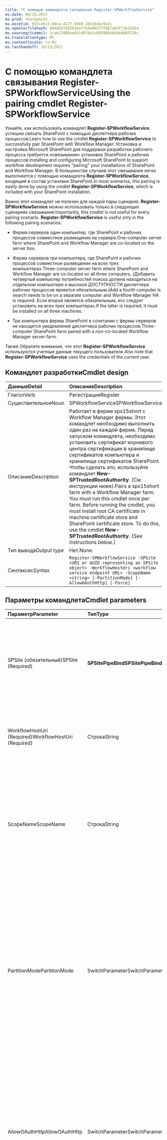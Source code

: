 ```yaml
---
title: "С помощью командлета связывания Register-SPWorkflowService"
ms.date: 09/25/2017
ms.prod: sharepoint
ms.assetid: 91fca6c2-60ca-4177-8560-2b310dac0e2c
ms.openlocfilehash: b04bb57d3583ea7fb4e8927ff867ab5ff3e2b264
ms.sourcegitcommit: 1cae27d85ee691d976e2c085986466de088f526c
ms.translationtype: MT
ms.contentlocale: ru-RU
ms.lasthandoff: 10/13/2017
---
```

# <a name="using-the-pairing-cmdlet-register-spworkflowservice"></a><span data-ttu-id="07e65-102">С помощью командлета связывания Register-SPWorkflowService</span><span class="sxs-lookup"><span data-stu-id="07e65-102">Using the pairing cmdlet Register-SPWorkflowService</span></span>
<span data-ttu-id="07e65-103">Узнайте, как использовать командлет **Register-SPWorkflowService** успешно связать SharePoint с помощью диспетчера рабочих процессов.</span><span class="sxs-lookup"><span data-stu-id="07e65-103">Learn how to use the cmdlet **Register-SPWorkflowService** to successfully pair SharePoint with Workflow Manager.</span></span>
<span data-ttu-id="07e65-104">Установка и настройка Microsoft SharePoint для поддержки разработки рабочего процесса требуется «связывания» установок SharePoint и рабочих процессов.</span><span class="sxs-lookup"><span data-stu-id="07e65-104">Installing and configuring Microsoft SharePoint to support workflow development requires "pairing" your installations of SharePoint and Workflow Manager.</span></span> <span data-ttu-id="07e65-105">В большинстве случаев этот связывания легко выполняется с помощью командлета **Register-SPWorkflowService**, входящий в состав установки SharePoint.</span><span class="sxs-lookup"><span data-stu-id="07e65-105">In most scenarios, this pairing is easily done by using the cmdlet **Register-SPWorkflowService**, which is included with your SharePoint installation.</span></span>
  
    
    

<span data-ttu-id="07e65-p102">Важно этот командлет не полезен для каждой пары сценария. **Register-SPWorkflowService** можно использовать только в следующих сценариях связывания:</span><span class="sxs-lookup"><span data-stu-id="07e65-p102">Importantly, this cmdlet is not useful for every pairing scenario. **Register-SPWorkflowService** is useful only in the following pairing scenarios:</span></span>
- <span data-ttu-id="07e65-108">Ферма серверов один компьютер, где SharePoint и рабочих процессов совместное размещение на сервере.</span><span class="sxs-lookup"><span data-stu-id="07e65-108">One-computer server farm where SharePoint and Workflow Manager are co-located on the server box.</span></span>
    
  
- <span data-ttu-id="07e65-109">Ферма серверов три компьютера, где SharePoint и рабочих процессов совместное размещение на всех трех компьютерах.</span><span class="sxs-lookup"><span data-stu-id="07e65-109">Three-computer server farm where SharePoint and Workflow Manager are co-located on all three computers.</span></span> <span data-ttu-id="07e65-110">(Добавить четвертый компьютер потребностей поиска должна находиться на отдельном компьютере и высокой ДОСТУПНОСТИ диспетчера рабочих процессов является обязательным.</span><span class="sxs-lookup"><span data-stu-id="07e65-110">(Add a fourth computer is search needs to be on a separate computer and Workflow Manager HA is required.</span></span> <span data-ttu-id="07e65-111">Если второй является обязательным, его следует установить на всех трех компьютерах.</span><span class="sxs-lookup"><span data-stu-id="07e65-111">If the latter is required, it must be installed on all three machines.</span></span>
    
  
- <span data-ttu-id="07e65-112">Три компьютера фермы SharePoint в сочетании с фермы серверов не находится уведомлений диспетчера рабочих процессов.</span><span class="sxs-lookup"><span data-stu-id="07e65-112">Three-computer SharePoint farm paired with a non-co-located Workflow Manager server farm.</span></span>
    
  
<span data-ttu-id="07e65-113">Также Обратите внимание, что этот **Register-SPWorkflowService** используются учетные данные текущего пользователя.</span><span class="sxs-lookup"><span data-stu-id="07e65-113">Also note that **Register-SPWorkflowService** uses the credentials of the current user.</span></span>
## <a name="cmdlet-design"></a><span data-ttu-id="07e65-114">Командлет разработки</span><span class="sxs-lookup"><span data-stu-id="07e65-114">Cmdlet design</span></span>





|<span data-ttu-id="07e65-115">**Данные**</span><span class="sxs-lookup"><span data-stu-id="07e65-115">**Detail**</span></span>|<span data-ttu-id="07e65-116">**Описание**</span><span class="sxs-lookup"><span data-stu-id="07e65-116">**Description**</span></span>|
|:-----|:-----|
|<span data-ttu-id="07e65-117">Глагол</span><span class="sxs-lookup"><span data-stu-id="07e65-117">Verb</span></span>  <br/> |<span data-ttu-id="07e65-118">Регистрация</span><span class="sxs-lookup"><span data-stu-id="07e65-118">Register</span></span>  <br/> |
|<span data-ttu-id="07e65-119">Существительное</span><span class="sxs-lookup"><span data-stu-id="07e65-119">Noun</span></span>  <br/> |<span data-ttu-id="07e65-120">SPWorkflowService</span><span class="sxs-lookup"><span data-stu-id="07e65-120">SPWorkflowService</span></span>  <br/> |
|<span data-ttu-id="07e65-121">Описание</span><span class="sxs-lookup"><span data-stu-id="07e65-121">Description</span></span>  <br/> |<span data-ttu-id="07e65-p104">Работает в ферме sps15short с Workflow Manager фермы. Этот командлет необходимо выполнить один раз на каждой ферме. Перед запуском командлета, необходимо установить сертификат корневого центра сертификации в хранилище сертификатов компьютера и хранилища сертификатов SharePoint. Чтобы сделать это, используйте командлет **New-SPTrustedRootAuthority**. (См. инструкции ниже).</span><span class="sxs-lookup"><span data-stu-id="07e65-p104">Pairs a sps15short farm with a Workflow Manager farm. You must run this cmdlet once per farm. Before running the cmdlet, you must install root CA certificate in machine certificate store and SharePoint certificate store. To do this, use the cmdlet **New-SPTrustedRootAuthority**. (See instructions below.)  </span></span><br/> |
|<span data-ttu-id="07e65-127">Тип вывода</span><span class="sxs-lookup"><span data-stu-id="07e65-127">Output type</span></span>  <br/> |<span data-ttu-id="07e65-128">Нет.</span><span class="sxs-lookup"><span data-stu-id="07e65-128">None.</span></span>  <br/> |
|<span data-ttu-id="07e65-129">Синтаксис</span><span class="sxs-lookup"><span data-stu-id="07e65-129">Syntax</span></span>  <br/> | `Register-SPWorkflowService -SPSite <URI or GUID representing an SPSite object> -WorkflowHostUri <workflow service endpoint URL> -ScopeName <string> [-PartitionMode] [-AllowOAuthHttp] [-Force]` <br/> |
   

## <a name="cmdlet-parameters"></a><span data-ttu-id="07e65-130">Параметры командлета</span><span class="sxs-lookup"><span data-stu-id="07e65-130">Cmdlet parameters</span></span>



|<span data-ttu-id="07e65-131">**Параметр**</span><span class="sxs-lookup"><span data-stu-id="07e65-131">**Parameter**</span></span>|<span data-ttu-id="07e65-132">**Тип**</span><span class="sxs-lookup"><span data-stu-id="07e65-132">**Type**</span></span>|<span data-ttu-id="07e65-133">**Описание**</span><span class="sxs-lookup"><span data-stu-id="07e65-133">**Description**</span></span>|
|:-----|:-----|:-----|
|<span data-ttu-id="07e65-134">SPSite          (обязательный)</span><span class="sxs-lookup"><span data-stu-id="07e65-134">SPSite          (Required)</span></span>  <br/> |<span data-ttu-id="07e65-135">**SPSitePipeBind**</span><span class="sxs-lookup"><span data-stu-id="07e65-135">**SPSitePipeBind**</span></span> <br/> |<span data-ttu-id="07e65-p105">URL-адрес семейства веб-сайтов в ферме SharePoint Server, который выступает в качестве конечной точке связывания длительный. Сведения для связывания выводится из этот URL-адрес.</span><span class="sxs-lookup"><span data-stu-id="07e65-p105">The URL of a long-lasting site collection on the SharePoint Server farm that serves as the pairing endpoint. Information for pairing is deduced from this URL.</span></span>  <br/> |
|<span data-ttu-id="07e65-138">WorkflowHostUri          (Required)</span><span class="sxs-lookup"><span data-stu-id="07e65-138">WorkflowHostUri          (Required)</span></span>  <br/> |<span data-ttu-id="07e65-139">Строка</span><span class="sxs-lookup"><span data-stu-id="07e65-139">String</span></span>  <br/> |<span data-ttu-id="07e65-p106">URL-адрес конечной точки Workflow Manager для связывания. Предоставляет узла рабочего процесса URI и номер порта.</span><span class="sxs-lookup"><span data-stu-id="07e65-p106">The URL of the Workflow Manager endpoint for the pairing. Provides the workflow host URI along with port number.</span></span>  <br/> |
|<span data-ttu-id="07e65-142">ScopeName</span><span class="sxs-lookup"><span data-stu-id="07e65-142">ScopeName</span></span>  <br/> |<span data-ttu-id="07e65-143">Строка</span><span class="sxs-lookup"><span data-stu-id="07e65-143">String</span></span>  <br/> |<span data-ttu-id="07e65-p107">Имя для использования службы рабочих процессов для идентификации парного SharePoint Server фермы. Значение по умолчанию  «SharePoint». Необходимо указать этот параметр, если связь нескольких фермах SharePoint в ферму Workflow Manager.</span><span class="sxs-lookup"><span data-stu-id="07e65-p107">The name to be used by the workflow service to identify the paired SharePoint Server farm. The default value is "SharePoint". You only need to specify this parameter if trying to pair multiple SharePoint farms to a Workflow Manager farm.</span></span>  <br/> |
|<span data-ttu-id="07e65-147">PartitionMode</span><span class="sxs-lookup"><span data-stu-id="07e65-147">PartitionMode</span></span>  <br/> |<span data-ttu-id="07e65-148">SwitchParameter</span><span class="sxs-lookup"><span data-stu-id="07e65-148">SwitchParameter</span></span>  <br/> |<span data-ttu-id="07e65-p108">Этот параметр используется только для фермы SharePoint несколькими клиентами. В режиме секционирования указан для службы SharePoint. Обратите внимание на то, что одним экземпляром нескольких клиентов можно создать в ферме SharePoint после выполнения этого командлета; Таким образом командлет не может вывести значение этого параметра неявно из существующих состояний в ферме SharePoint.</span><span class="sxs-lookup"><span data-stu-id="07e65-p108">Use this parameter only for multi-tenant SharePoint farm. The partition mode is specified per SharePoint service. Note that you can create multi-tenancy in a SharePoint farm after this cmdlet runs; therefore, the cmdlet cannot deduce this parameter value implicitly from the existing state of the SharePoint farm.</span></span>  <br/> |
|<span data-ttu-id="07e65-152">AllowOAuthHttp</span><span class="sxs-lookup"><span data-stu-id="07e65-152">AllowOAuthHttp</span></span>  <br/> |<span data-ttu-id="07e65-153">SwitchParameter</span><span class="sxs-lookup"><span data-stu-id="07e65-153">SwitchParameter</span></span>  <br/> |<span data-ttu-id="07e65-p109">Позволяет OAuth и метаданные exchange по протоколу HTTP. Эта функция особенно полезна при тестировании, но не в рабочий режим. Этот параметр используется только в том случае, если SharePoint настроен для поддержки HTTP. Нет необходимости настроить Workflow Manager на использование протокола HTTP.</span><span class="sxs-lookup"><span data-stu-id="07e65-p109">Enables OAuth and metadata exchange over HTTP. This is useful in testing, but not in production mode. Use this only when SharePoint is configured to support HTTP. It is not necessary that the Workflow Manager be configured to use HTTP.</span></span>  <br/> |
|<span data-ttu-id="07e65-158">Force</span><span class="sxs-lookup"><span data-stu-id="07e65-158">Force</span></span>  <br/> |<span data-ttu-id="07e65-159">SwitchParameter</span><span class="sxs-lookup"><span data-stu-id="07e65-159">SwitchParameter</span></span>  <br/> |<span data-ttu-id="07e65-p110">Обеспечивает создание области с использованием параметра  _ScopeName_ или обновляет соответствующие же _ScopeName_существующей области. Если не указан, а область с таким же именем существует, командлета возникает ошибка. </span><span class="sxs-lookup"><span data-stu-id="07e65-p110">Enforces the creating of scope using  _ScopeName_ parameter, or updates an existing scope corresponding to the same _ScopeName_. If not specified and scope with the same name exists, the cmdlet will throw an error.  </span></span><br/> |
   

## <a name="example"></a><span data-ttu-id="07e65-162">Пример</span><span class="sxs-lookup"><span data-stu-id="07e65-162">Example</span></span>


```

PS> Register-SPWorkflowService -SPSite "https://myserver/mysitecollection" -WorkflowHostUri "http://workflow.example.com:12291" -ScopeName "SharePoint2" -PartitionMode -AllowOAuthHttp  -Force
```


## <a name="additional-resources"></a><span data-ttu-id="07e65-163">Дополнительные ресурсы</span><span class="sxs-lookup"><span data-stu-id="07e65-163">Additional resources</span></span>
<span data-ttu-id="07e65-164"><a name="bk_addresources"> </a></span><span class="sxs-lookup"><span data-stu-id="07e65-164"><a name="bk_addresources"> </a></span></span>


-  [<span data-ttu-id="07e65-165">Установка и настройка рабочих процессов для SharePoint</span><span class="sxs-lookup"><span data-stu-id="07e65-165">Install and configure workflow for SharePoint</span></span>](http://technet.microsoft.com/ru-ru/library/jj658588.aspx)
    
  
-  [<span data-ttu-id="07e65-166">Серия: Установка и настройка рабочего процесса в SharePoint</span><span class="sxs-lookup"><span data-stu-id="07e65-166">Video series: Install and configure Workflow in SharePoint</span></span>](http://technet.microsoft.com/ru-ru/library/dn201724.aspx)
    
  
-  [<span data-ttu-id="07e65-167">Диспетчер рабочих процессов версии 1.0</span><span class="sxs-lookup"><span data-stu-id="07e65-167">Workflow Manager 1.0</span></span>](http://msdn.microsoft.com/ru-ru/library/jj193528%28Azure.10%29)
    
  
